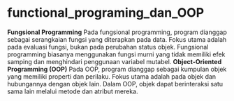 # functional_programing_dan_OOP

**Fungsional Programming**
Pada fungsional programming, program dianggap sebagai serangkaian fungsi yang diterapkan pada data. Fokus utama adalah pada evaluasi fungsi, bukan pada perubahan status objek. Fungsional programming biasanya menggunakan fungsi murni yang tidak memiliki efek samping dan menghindari penggunaan variabel mutabel.
**Object-Oriented Programming (OOP)**
Pada OOP, program dianggap sebagai kumpulan objek yang memiliki properti dan perilaku. Fokus utama adalah pada objek dan hubungannya dengan objek lain. Dalam OOP, objek dapat berinteraksi satu sama lain melalui metode dan atribut mereka.
